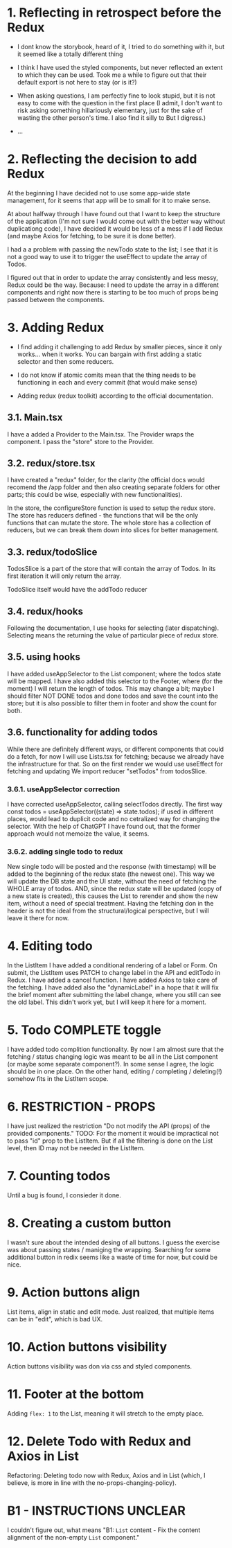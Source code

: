 # 1. Reflecting in retrospect before the Redux

-   I dont know the storybook, heard of it, I tried to do something with it, but it seemed like a totally different thing
-   I think I have used the styled components, but never reflected an extent to which they can be used. Took me a while to figure out that their default export is not here to stay (or is it?)
-   When asking questions, I am perfectly fine to look stupid, but it is not easy to come with the question in the first place (I admit, I don't want to risk asking something hillariously elementary, just for the sake of wasting the other person's time. I also find it silly to But I digress.)

-   ...

# 2. Reflecting the decision to add Redux

At the beginning I have decided not to use some app-wide state management, for it seems that app will be to small for it to make sense.

At about halfway through I have found out that I want to keep the structure of the application (I'm not sure I would come out with the better way without duplicationg code), I have decided it would be less of a mess if I add Redux (and maybe Axios for fetching, to be sure it is done better).

I had a a problem with passing the newTodo state to the list; I see that it is not a good way to use it to trigger the useEffect to update the array of Todos.

I figured out that in order to update the array consistently and less messy, Redux could be the way. Because: I need to update the array in a different components and right now there is starting to be too much of props being passed between the components.

# 3. Adding Redux

-   I find adding it challenging to add Redux by smaller pieces, since it only works... when it works. You can bargain with first adding a static selector and then some reducers.

-   I do not know if atomic comits mean that the thing needs to be functioning in each and every commit (that would make sense)

-   Adding redux (redux toolkit) according to the official documentation.

## 3.1. Main.tsx

I have a added a Provider to the Main.tsx. The Provider wraps the <App> component. I pass the "store" store to the Provider.

## 3.2. redux/store.tsx

I have created a "redux" folder, for the clarity (the official docs would recomend the /app folder and then also creating separate folders for other parts; this could be wise, especially with new functionalities).

In the store, the configureStore function is used to setup the redux store.
The store has reducers defined - the functions that will be the only functions that can mutate the store.
The whole store has a collection of reducers, but we can break them down into slices for better management.

## 3.3. redux/todoSlice

TodosSlice is a part of the store that will contain the array of Todos.
In its first iteration it will only return the array.

TodoSlice itself would have the addTodo reducer

## 3.4. redux/hooks

Following the documentation, I use hooks for selecting (later dispatching). Selecting means the returning the value of particular piece of redux store.

## 3.5. using hooks

I have added useAppSelector to the List component; where the todos state will be mapped.
I have also added this selector to the Footer, where (for the moment) I will return the length of todos. This may change a bit; maybe I should filter NOT DONE todos and done todos and save the count into the store; but it is also possible to filter them in footer and show the count for both.

## 3.6. functionality for adding todos

While there are definitely different ways, or different components that could do a fetch, for now I will use Lists.tsx for fetching; because we already have the infrastructure for that. So on the first render we would use useEffect for fetching and updating
We import reducer "setTodos" from todosSlice.

### 3.6.1. useAppSelector correction

I have corrected useAppSelector, calling selectTodos directly. The first way const todos = useAppSelector((state) => state.todos); if used in different places, would lead to duplicit code and no cetralized way for changing the selector. With the help of ChatGPT I have found out, that the former approach would not memoize the value, it seems.

### 3.6.2. adding single todo to redux

New single todo will be posted and the response (with timestamp) will be added to the beginning of the redux state (the newest one). This way we will update the DB state and the UI state, without the need of fetching the WHOLE array of todos. AND, since the redux state will be updated (copy of a new state is created), this causes the List to rerender and show the new item, without a need of special treatment.
Having the fetching don in the header is not the ideal from the structural/logical perspective, but I will leave it there for now.

# 4. Editing todo

In the ListItem I have added a conditional rendering of a label or Form.
On submit, the ListItem uses PATCH to change label in the API and editTodo in Redux.
I have added a cancel function.
I have added Axios to take care of the fetching.
I have added also the "dynamicLabel" in a hope that it will fix the brief moment after submitting the label change, where you still can see the old label. This didn't work yet, but I will keep it here for a moment.

# 5. Todo COMPLETE toggle

I have added todo complition functionality. By now I am almost sure that the fetching / status changing logic was meant to be all in the List component (or maybe some separate component?). In some sense I agree, the logic should be in one place. On the other hand, editing / completing / deleting(!) somehow fits in the ListItem scope.

# 6. RESTRICTION - PROPS

I have just realized the restriction "Do not modify the API (props) of the provided components."
TODO: For the moment it would be impractical not to pass "id" prop to the ListItem. But if all the filtering is done on the List level, then ID may not be needed in the ListItem.

# 7. Counting todos

Until a bug is found, I consieder it done.

# 8. Creating a custom button

I wasn't sure about the intended desing of all buttons. I guess the exercise was about passing states / maniging the wrapping. Searching for some additional button in redix seems like a waste of time for now, but could be nice.

# 9. Action buttons align

List items, align in static and edit mode. Just realized, that multiple items can be in "edit", which is bad UX.

# 10. Action buttons visibility

Action buttons visibility was don via css and styled components.

# 11. Footer at the bottom

Adding `flex: 1` to the List, meaning it will stretch to the empty place.

# 12. Delete Todo with Redux and Axios in List

Refactoring: Deleting todo now with Redux, Axios and in List (which, I believe, is more in line with the no-props-changing-policy).

# B1 - INSTRUCTIONS UNCLEAR

I couldn't figure out, what means "B1: `List` content - Fix the content alignment of the non-empty `List` component."
